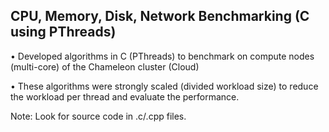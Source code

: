 ## CPU, Memory, Disk, Network Benchmarking (C using PThreads) ##
• Developed algorithms in C (PThreads) to benchmark on compute nodes (multi-core) of the Chameleon cluster (Cloud)

• These algorithms were strongly scaled (divided workload size) to reduce the workload per thread and evaluate the performance.

Note: Look for source code in .c/.cpp files.
